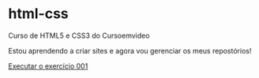 # html-css

Curso de HTML5 e CSS3 do Cursoemvideo

Estou aprendendo a criar sites e agora vou gerenciar os meus repostórios!

<a href="https://irineulima.github.io/html-css\exercicios\ex001-titulo-paragrafo">Executar o exercício 001</a>
